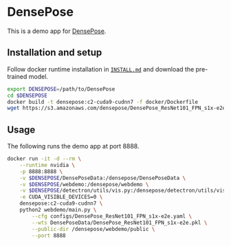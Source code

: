 # DensePose

This is a demo app for [DensePose](https://github.com/facebookresearch/DensePose).

## Installation and setup

Follow docker runtime installation in [`INSTALL.md`](https://github.com/facebookresearch/DensePose/blob/master/INSTALL.md) and download the pre-trained model.

```bash
export DENSEPOSE=/path/to/DensePose
cd $DENSEPOSE
docker build -t densepose:c2-cuda9-cudnn7 -f docker/Dockerfile
wget https://s3.amazonaws.com/densepose/DensePose_ResNet101_FPN_s1x-e2e.pkl -P DensePoseData/
```

## Usage

The following runs the demo app at port 8888.

```bash
docker run -it -d --rm \
    --runtime nvidia \
    -p 8888:8888 \
    -v $DENSEPOSE/DensePoseData:/densepose/DensePoseData \
    -v $DENSEPOSE/webdemo:/densepose/webdemo \
    -v $DENSEPOSE/detectron/utils/vis.py:/densepose/detectron/utils/vis.py \
    -e CUDA_VISIBLE_DEVICES=0 \
    densepose:c2-cuda9-cudnn7 \
    python2 webdemo/main.py \
        --cfg configs/DensePose_ResNet101_FPN_s1x-e2e.yaml \
        --wts DensePoseData/DensePose_ResNet101_FPN_s1x-e2e.pkl \
        --public-dir /densepose/webdemo/public \
        --port 8888
```
